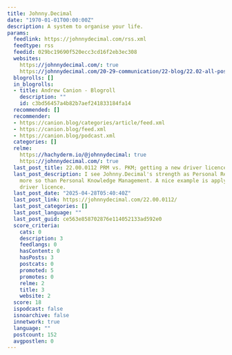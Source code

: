 ```yaml
---
title: Johnny.Decimal
date: "1970-01-01T00:00:00Z"
description: A system to organise your life.
params:
  feedlink: https://johnnydecimal.com/rss.xml
  feedtype: rss
  feedid: 029bc19690f520ecc3cd16f2eb3ec308
  websites:
    https://johnnydecimal.com/: true
    https://johnnydecimal.com/20-29-communication/22-blog/22.02-all-posts/: false
  blogrolls: []
  in_blogrolls:
  - title: Andrew Canion - Blogroll
    description: ""
    id: c3bd56457a4b82b7aef241833184fa14
  recommended: []
  recommender:
  - https://canion.blog/categories/article/feed.xml
  - https://canion.blog/feed.xml
  - https://canion.blog/podcast.xml
  categories: []
  relme:
    https://hachyderm.io/@johnnydecimal: true
    https://johnnydecimal.com/: true
  last_post_title: 22.00.0112 PRM vs. PKM; getting a new driver licence
  last_post_description: I see Johnny.Decimal's strength as Personal Records Management,
    more so than Personal Knowledge Management. A nice example is applying for a new
    driver licence.
  last_post_date: "2025-04-28T05:40:40Z"
  last_post_link: https://johnnydecimal.com/22.00.0112/
  last_post_categories: []
  last_post_language: ""
  last_post_guid: ce563e858702876e114052133ad592e0
  score_criteria:
    cats: 0
    description: 3
    feedlangs: 0
    hasContent: 0
    hasPosts: 3
    postcats: 0
    promoted: 5
    promotes: 0
    relme: 2
    title: 3
    website: 2
  score: 18
  ispodcast: false
  isnoarchive: false
  innetwork: true
  language: ""
  postcount: 152
  avgpostlen: 0
---
```

